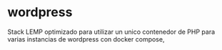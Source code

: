 # wordpress
Stack LEMP optimizado para utilizar un unico contenedor de PHP para varias instancias de wordpress con docker compose,
